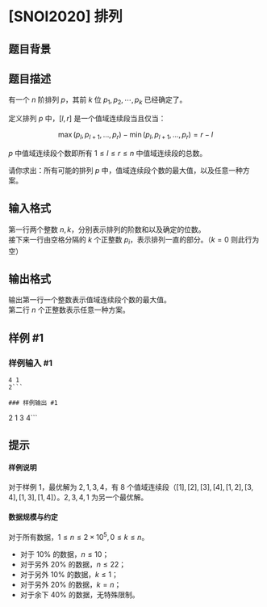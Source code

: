 # [SNOI2020] 排列

## 题目背景



## 题目描述

有一个 $n$ 阶排列 $p$，其前 $k$ 位 $p_1,p_2,\cdots,p_k$ 已经确定了。

定义排列 $p$ 中，$[l,r]$ 是一个值域连续段当且仅当：

$$\max(p_l, p_{l+1}, \dots, p_r) - \min(p_l, p_{l+1}, \dots, p_r) = r-l$$

$p$ 中值域连续段个数即所有 $1 \le l \le r \le n$ 中值域连续段的总数。

请你求出：所有可能的排列 $p$ 中，值域连续段个数的最大值，以及任意一种方案。

## 输入格式

第一行两个整数 $n,k$，分别表示排列的阶数和以及确定的位数。    
接下来一行由空格分隔的 $k$ 个正整数 $p_i$，表示排列一直的部分。（$k=0$ 则此行为空）

## 输出格式

输出第一行一个整数表示值域连续段个数的最大值。    
第二行 $n$ 个正整数表示任意一种方案。

## 样例 #1

### 样例输入 #1
```
4 1
2```

### 样例输出 #1

```
2 1 3 4```

## 提示

#### 样例说明

对于样例 $1$，最优解为 $2,1,3,4$，有 $8$ 个值域连续段（$[1], [2], [3], [4], [1,2], [3,4], [1,3], [1,4]$）。$2,3,4,1$ 为另一个最优解。

#### 数据规模与约定

对于所有数据，$1\le n\le 2\times 10^5, 0\le k\le n$。

- 对于 $10\%$ 的数据，$n \le 10$；
- 对于另外 $20\%$ 的数据，$n \le 22$；
- 对于另外 $10\%$ 的数据，$k \le 1$；
- 对于另外 $20\%$ 的数据，$k=n$；
- 对于余下 $40\%$ 的数据，无特殊限制。

